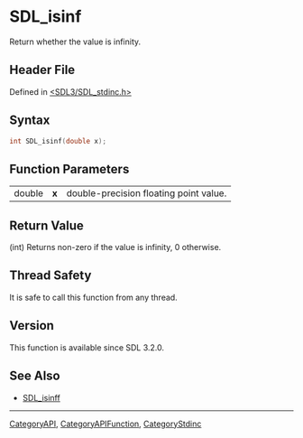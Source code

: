 # SDL_isinf

Return whether the value is infinity.

## Header File

Defined in [<SDL3/SDL_stdinc.h>](https://github.com/libsdl-org/SDL/blob/main/include/SDL3/SDL_stdinc.h)

## Syntax

```c
int SDL_isinf(double x);
```

## Function Parameters

|        |       |                                        |
| ------ | ----- | -------------------------------------- |
| double | **x** | double-precision floating point value. |

## Return Value

(int) Returns non-zero if the value is infinity, 0 otherwise.

## Thread Safety

It is safe to call this function from any thread.

## Version

This function is available since SDL 3.2.0.

## See Also

- [SDL_isinff](SDL_isinff)

----
[CategoryAPI](CategoryAPI), [CategoryAPIFunction](CategoryAPIFunction), [CategoryStdinc](CategoryStdinc)

